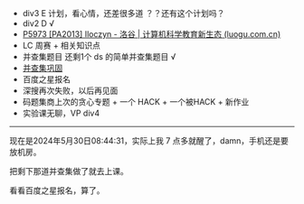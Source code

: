 - div3 E 计划，看心情，还差很多道 ？？还有这个计划吗？
- div2 D √
- [P5973 [PA2013] Iloczyn - 洛谷 | 计算机科学教育新生态 (luogu.com.cn)](https://www.luogu.com.cn/problem/P5973)
- LC 周赛 + 相关知识点
- 并查集题目 还剩1个 ds 的简单并查集题目 √
- [并查集巩固](https://www.luogu.com.cn/training/3065#problems)
- 百度之星报名
- 深搜再次失败，以后再见面
- 码题集商上次的贪心专题 + 一个 HACK + 一个被HACK + 新作业
- 实验课无聊，VP div4

---

现在是2024年5月30日08:44:31，实际上我 7 点多就醒了，damn，手机还是要放机房。

把剩下那道并查集做了就去上课。

看看百度之星报名，算了。
